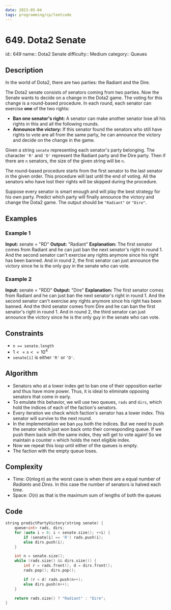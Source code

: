 ```yaml
---
date: 2023-05-04
tags: programming/cp/leetcode
---
```


# 649. Dota2 Senate 

id:: 649
name:: Dota2 Senate
difficulty:: Medium
category:: Queues

## Description
In the world of Dota2, there are two parties: the Radiant and the Dire.

The Dota2 senate consists of senators coming from two parties. Now the Senate wants to decide on a change in the Dota2 game. The voting for this change is a round-based procedure. In each round, each senator can exercise **one** of the two rights:
-   **Ban one senator's right:** A senator can make another senator lose all his rights in this and all the following rounds.
-   **Announce the victory:** If this senator found the senators who still have rights to vote are all from the same party, he can announce the victory and decide on the change in the game.

Given a string `senate` representing each senator's party belonging. The character `'R'` and `'D'` represent the Radiant party and the Dire party. Then if there are `n` senators, the size of the given string will be `n`.

The round-based procedure starts from the first senator to the last senator in the given order. This procedure will last until the end of voting. All the senators who have lost their rights will be skipped during the procedure.

Suppose every senator is smart enough and will play the best strategy for his own party. Predict which party will finally announce the victory and change the Dota2 game. The output should be `"Radiant"` or `"Dire"`.

## Examples
### Example 1
**Input:** senate = "RD"
**Output:** "Radiant"
**Explanation:** 
The first senator comes from Radiant and he can just ban the next senator's right in round 1. 
And the second senator can't exercise any rights anymore since his right has been banned. 
And in round 2, the first senator can just announce the victory since he is the only guy in the senate who can vote.

### Example 2
**Input:** senate = "RDD"
**Output:** "Dire"
**Explanation:** 
The first senator comes from Radiant and he can just ban the next senator's right in round 1. 
And the second senator can't exercise any rights anymore since his right has been banned. 
And the third senator comes from Dire and he can ban the first senator's right in round 1. 
And in round 2, the third senator can just announce the victory since he is the only guy in the senate who can vote.

## Constraints
-   `n == senate.length`
-   $1 <= \texttt{n} <= 10^4$
-   `senate[i]` is either `'R'` or `'D'`.

## Algorithm
- Senators who at a lower index get to ban one of their opposition earlier and thus have more power. Thus, it is ideal to eliminate opposing senators that come in early. 
- To emulate this behavior, we will use two queues, `rads` and `dirs`, which hold the indices of each of the faction's senators.
- Every iteration we check which faction's senator has a lower index. This senator will survive to the next round.
- In the implementation we ban `pop` both the indices. But we need to push the senator which just won back onto their corresponding queue. If we push them back with the same index, they will get to vote again! So we maintain a counter `n` which holds the next eligible index.
- Now we repeat this loop until either of the queues is empty.
- The faction with the empty queue loses.

## Complexity
- Time: $O(n \log n)$ as the worst case is when there are a equal number of *Radiants* and *Dires*. In this case the number of senators is halved each time.
- Space: $O(n)$ as that is the maximum sum of lengths of both the queues

## Code
```cpp
string predictPartyVictory(string senate) {
	queue<int> rads, dirs;
	for (auto i = 0; i < senate.size(); ++i) {
		if (senate[i] == 'R') rads.push(i);
		else dirs.push(i);
	}

	int n = senate.size();
	while (rads.size() && dirs.size()) {
		int r = rads.front(), d = dirs.front();
		rads.pop(); dirs.pop();

		if (r < d) rads.push(n++);
		else dirs.push(n++);
	}

	return rads.size() ? "Radiant" : "Dire";
}
```
